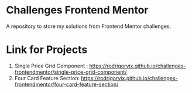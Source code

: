 # Challenges Frontend Mentor

 A repository to store my solutions from Frontend Mentor challenges.

# Link for Projects

1. Single Price Grid Component : https://rodrigorvix.github.io/challenges-frontendmentor/single-price-grid-component/
2. Four Card Feature Section: https://rodrigorvix.github.io/challenges-frontendmentor/four-card-feature-section/
